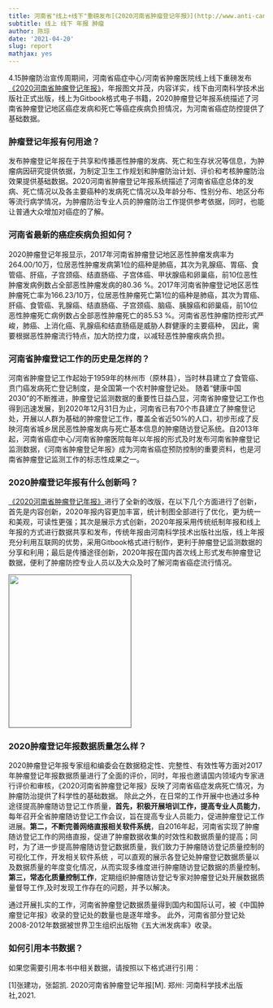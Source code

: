 ```yaml
---
title: 河南省"线上+线下"重磅发布[《2020河南省肿瘤登记年报》](http://www.anti-cancer.com.cn/Sites/ereport/2020/Index.html)
subtitle: 线上 线下 年报 肿瘤
author: 陈琼
date: '2021-04-20'
slug: report
mathjax: yes
---
```


4.15肿瘤防治宣传周期间，河南省癌症中心/河南省肿瘤医院线上线下重磅发布[《2020河南省肿瘤登记年报》](http://www.anti-cancer.com.cn/Sites/ereport/2020/Index.html)，年报图文并茂，内容详实，线下由河南科学技术出版社正式出版，线上为Gitbook格式电子书籍，2020肿瘤登记年报系统描述了河南省肿瘤登记地区癌症发病和死亡等癌症疾病负担情况，为河南省癌症防控提供了基础数据。

### 肿瘤登记年报有何用途？

发布肿瘤登记年报在于共享和传播恶性肿瘤的发病、死亡和生存状况等信息，为肿瘤病因研究提供依据，为制定卫生工作规划和肿瘤防治计划、评价和考核肿瘤防治效果提供基础数据。2020河南省肿瘤登记年报系统描述了河南省癌症总体的发病、死亡情况以及各主要癌种的发病死亡情况以及年龄分布、性别分布、地区分布等流行病学情况，为肿瘤防治专业人员的肿瘤防治工作提供参考依据，同时，也能让普通大众增加对癌症的了解。

### 河南省最新的癌症疾病负担如何？
2020肿瘤登记年报显示，2017年河南省肿瘤登记地区恶性肿瘤发病率为264.00/10万，位居恶性肿瘤发病第1位的癌种是肺癌，其次为乳腺癌、胃癌、食管癌、肝癌，子宫颈癌、结直肠癌、子宫体癌、甲状腺癌和卵巢癌，前10位恶性肿瘤发病例数占全部恶性肿瘤发病的80.36 %。2017年河南省肿瘤登记地区恶性肿瘤死亡率为166.23/10万，位居恶性肿瘤死亡第1位的癌种是肺癌，其次为胃癌、肝癌、食管癌、乳腺癌、结直肠癌、子宫颈癌、脑癌、胰腺癌和卵巢癌，前10位恶性肿瘤死亡病例数占全部恶性肿瘤死亡的85.53 %。河南省恶性肿瘤防控形式严峻，肺癌、上消化癌、乳腺癌和结直肠癌是威胁人群健康的主要癌种， 因此，需要根据恶性肿瘤流行特点，加大防控力度，以减轻恶性肿瘤疾病负担。

### 河南省肿瘤登记工作的历史是怎样的？
河南省肿瘤登记工作起始于1959年的林州市（原林县），当时林县建立了食管癌、贲门癌发病死亡登记制度，是全国第一个农村肿瘤登记处。 随着“健康中国2030”的不断推进，肿瘤登记监测数据的重要性日益凸显，河南省肿瘤登记工作也得到迅速发展，到2020年12月31日为止，河南省已有70个市县建立了肿瘤登记处，开展以人群为基础的肿瘤登记工作，覆盖全省近50%的人口，初步形成了反映河南省城乡居民恶性肿瘤发病与死亡基本信息的肿瘤随访登记系统。自2013年起，河南省癌症中心/河南省肿瘤医院每年以年报的形式及时发布河南省肿瘤登记监测数据，《河南省肿瘤登记年报》成为河南省癌症预防控制的重要资料，也是河南省肿瘤登记监测工作的标志性成果之一。

### 2020肿瘤登记年报有什么创新吗？ 
[《2020河南省肿瘤登记年报》](http://www.anti-cancer.com.cn/Sites/ereport/2020/Index.html)进行了全新的改版，在以下几个方面进行了创新，首先是内容创新，2020年报内容更加丰富，统计制图全部进行了优化，更为统一和美观，可读性更强；其次是展示方式创新，2020年报采用传统纸制年报和线上年报的方式进行数据共享和发布，传统年报由河南科学技术出版社出版，线上年报充分利用互联网的优势，采用Gitbook格式进行制作，更利于肿瘤登记监测数据的分享和利用；最后是传播途径创新，2020年报在国内首次线上形式发布肿瘤登记数据，便利了肿瘤防控专业人员以及大众及时了解河南省癌症流行情况。
  
<a href="http://www.anti-cancer.com.cn/Sites/ereport/2020/Index.html">
<img src="https://www.chenq.site/images/cover/2020.jpg" width="240" height="300" border="0" style="border:1px solid gray"/></a>

### 2020肿瘤登记年报数据质量怎么样？
2020肿瘤登记年报专家组和编委会在数据稳定性、完整性、有效性等方面对2017年肿瘤登记年报数据质量进行了全面的评价，同时，年报也邀请国内领域内专家进行评价和审核，《2020河南省肿瘤登记年报》反映了河南省癌症发病死亡情况，为肿瘤防治提供了科学性的基础数据。
除此之外，在日常的工作开展中也通过多种途径提高肿瘤随访登记工作质量，**首先，积极开展培训工作，提高专业人员能力**，每年召开全省肿瘤随访登记工作会议，旨在提高专业人员能力，促进肿瘤登记工作进展。**第二，不断完善网络直报相关软件系统**，自2016年起，河南省实现了肿瘤随访登记工作的网络直报，促进了肿瘤数据收集的时效性和数据质量的提高；同时，为了进一步提高肿瘤随访登记数据质量，我们致力于肿瘤随访登记质量控制的可视化工作，开发相关软件系统 ，可以直观的展示各登记处肿瘤登记数据质量以及数据质量的年度变化情况，从而实现多维度进行肿瘤随访登记数据的质量控制。
**第三，常态化质量控制工作**，定期组织肿瘤随访登记专家对肿瘤登记处开展数据质量督导工作,及时发现工作存在的问题，并予以解决。

通过开展扎实的工作，河南省肿瘤登记数据质量得到国内和国际认可，被《中国肿瘤登记年报》收录的登记处的数量也是逐年增多。 此外，河南省部分登记处2008-2012年数据被世界卫生组织出版物《五大洲发病率》收录。

### 如何引用本书数据？
如果您需要引用本书中相关数据，请按照以下格式进行引用：

[1]张建功，张韶凯. 2020河南省肿瘤登记年报[M]. 郑州: 河南科学技术出版社,2021.




